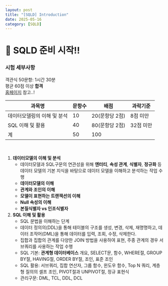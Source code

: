 ```yaml
---
layout: post
title: "[SQLD] Introduction"
date: 2025-05-16
category: [SQLD]
---
```


# 🐾 SQLD 준비 시작!!

### 시험 세부사항

객관식 50문항: 1시간 30분 <br>
평균 60점 이상 **합격** <br>
[홈페이지](https://www.dataq.or.kr/www/sub/a_04.do#none) 참고..!

| 과목명                      | 문항수 | 배점           | 과락기준  |
| --------------------------- | ------ | -------------- | --------- |
| 데이터모델링의 이해 및 분석 | 10     | 20(문항당 2점) | 8점 미만  |
| SQL 이해 및 활용            | 40     | 80(문항당 2점) | 32점 미만 |
| 계                          | 50     | 100            |           |

<br>

1. **데이터모델의 이해 및 분석**
   - 데이터모델과 SQL구문의 연관성을 위해 **엔터티**, **속성 관계**, **식별자**, **정규화** 등 데이터 모델의 기본 지식을 바탕으로 데이터 모델을 이해하고 분석하는 작업 수행
   - **데이터모델의 이해**
   - **관계와 조인의 이해**
   - **모델이 표현하는 트랜잭션의 이해**
   - **Null 속성의 이해**
   - **본질식별자 vs 인조식별자**
2. **SQL 이해 및 활용**
   - SQL 문법을 이해하는 단계
   - 데이터 정의의(DDL)을 통해 테이블의 구조를 생성, 변경, 삭제, 재명명하고, 데이터 조작어(DML)을 통해 데이터를 입력, 조회, 수정, 삭제한다.
   - 집합과 집합의 관계를 다양한 JOIN 방법을 사용하여 표현, 주종 관계의 경우 서브쿼리를 사용하는 작업 수행
   - SQL 기본: **관계형 데이터베이스** 개요, SELECT문, 함수, WHERE절, GROUP BY절, HAVING절, ORDER BY절, 조인, 표준 조인
   - SQL 활용: 서브쿼리, 집합 연산자, 그룹 함수, 윈도우 함수, Top N 쿼리, 계층형 질의의 셀프 조인, PIVOT절과 UNPIVOT절, 정규 표현식
   - 관리구문: DML, TCL, DDL, DCL
